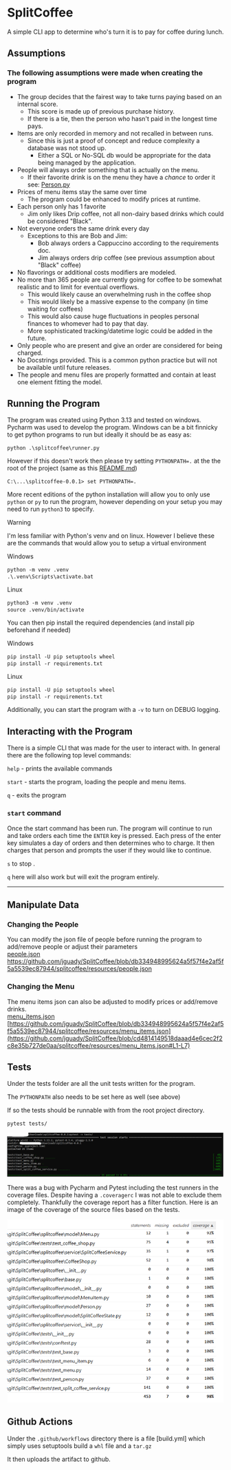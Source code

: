 # SplitCoffee

A simple CLI app to determine who's turn it is to pay for coffee during lunch.

## Assumptions  
### The following assumptions were made when creating the program  
 - The group decides that the fairest way to take turns paying based on an internal score.   
   - This score is made up of previous purchase history.
   - If there is a tie, then the person who hasn't paid in the longest time pays.
 - Items are only recorded in memory and not recalled in between runs.  
   - Since this is just a proof of concept and reduce complexity a database was not stood up.    
     - Either a SQL or No-SQL db would be appropriate for the data being managed by the application.   
 - People will always order something that is actually on the menu.   
   - If their favorite drink is on the menu they have a *chance* to order it see: [Person.py](splitcoffee/model/Person.py)  
 - Prices of menu items stay the same over time
   - The program could be enhanced to modify prices at runtime.
 - Each person only has 1 favorite
   - Jim only likes Drip coffee, not all non-dairy based drinks which could be considered "Black". 
- Not everyone orders the same drink every day
  - Exceptions to this are Bob and Jim:
    - Bob always orders a Cappuccino according to the requirements doc.
    - Jim always orders drip coffee (see previous assumption about "Black" coffee)
- No flavorings or additional costs modifiers are modeled. 
- No more than 365 people are currently going for coffee to be somewhat realistic and to limit for eventual overflows. 
	- This would likely cause an overwhelming rush in the coffee shop
	- This would likely be a massive expense to the company (in time waiting for coffees)
	- This would also cause huge fluctuations in peoples personal finances to whomever had to pay that day. 
	- More sophisticated tracking/datetime logic could be added in the future. 
- Only people who are present and give an order are considered for being charged.
- No Docstrings provided. This is a common python practice but will not be available until future releases. 
- The people and menu files are properly formatted and contain at least one element fitting the model.


## Running the Program  

The program was created using Python 3.13 and tested on windows. Pycharm was used to develop the program. 
Windows can be a bit finnicky to get python programs to run but ideally it should be as easy as:
```shell
python .\splitcoffee\runner.py
```
However if this doesn't work then please try setting `PYTHONPATH=.` at the the root of the project (same as this [README.md](README.md))
```shell
C:\...\splitcoffee-0.0.1> set PYTHONPATH=. 
```
More recent editions of the python installation will allow you to only use `python` or `py` to run the program, however depending on your setup you may need to run `python3` to specify. 

> [!Warning] 
> I'm less familiar with Python's venv and on linux. However I believe these are the commands that would allow you to setup a virtual environment
> 
> Windows
> 
> ```
> python -m venv .venv
> .\.venv\Scripts\activate.bat
> ```
> 
> Linux
> 
> ```
> python3 -m venv .venv
> source .venv/bin/activate
> ```
>
> You can then pip install the required dependencies (and install pip beforehand if needed)
> 
> Windows
> 
> ```shell
> pip install -U pip setuptools wheel
> pip install -r requirements.txt
> ```
>
> Linux
> 
> ```
> pip install -U pip setuptools wheel
> pip install -r requirements.txt
> ```

Additionally, you can start the program with a `-v` to turn on DEBUG logging. 

## Interacting with the Program

There is a simple CLI that was made for the user to interact with. 
In general there are the following top level commands:

`help` - prints the available commands

`start` - starts the program, loading the people and menu items.

`q` - exits the program

### **`start` command**
Once the start command has been run. The program will continue to run and take orders each time the `ENTER` key is pressed. Each press of the enter key simulates a day of orders and then determines who to charge. It then charges that person and prompts the user if they would like to continue.

`s` to stop .

`q` here will also work but will exit the program entirely. 

---
## Manipulate Data  
  
### Changing the People  
You can modify the json file of people before running the program to add/remove people or adjust their parameters  
[people.json](splitcoffee/resources/people.json)  
[https://github.com/jguady/SplitCoffee/blob/db334948995624a5f57f4e2af5f5a5539ec87944/splitcoffee/resources/people.json  ](https://github.com/jguady/SplitCoffee/blob/cd4814149518daaad4e6cec2f2c8e35b727de0aa/splitcoffee/resources/people.json#L1-L9)
  
### Changing the Menu  
The menu items json can also be adjusted to modify prices or add/remove drinks.  
[menu_items.json](splitcoffee/resources/menu_items.json)  
[https://github.com/jguady/SplitCoffee/blob/db334948995624a5f57f4e2af5f5a5539ec87944/splitcoffee/resources/menu_items.json](https://github.com/jguady/SplitCoffee/blob/cd4814149518daaad4e6cec2f2c8e35b727de0aa/splitcoffee/resources/menu_items.json#L1-L7)

## Tests  
Under the tests folder are all the unit tests written for the program.

The `PYTHONPATH` also needs to be set here as well (see above)

If so the tests should be runnable with from the root project directory.
```shell
pytest tests/
```

![test_run.png](test_run.png)

There was a bug with Pycharm and Pytest including the test runners in the coverage files. Despite having a `.coveragerc` I was not able to exclude them completely.
Thankfully the coverage report has a filter function. Here is an image of the coverage of the source files based on the tests.

![CodeCov.png](CodeCov.png)

## Github Actions  

Under the `.github/workflows` directory there is a file [build.yml] which simply uses setuptools build a `whl` file and a `tar.gz` 

It then uploads the artifact to github.


